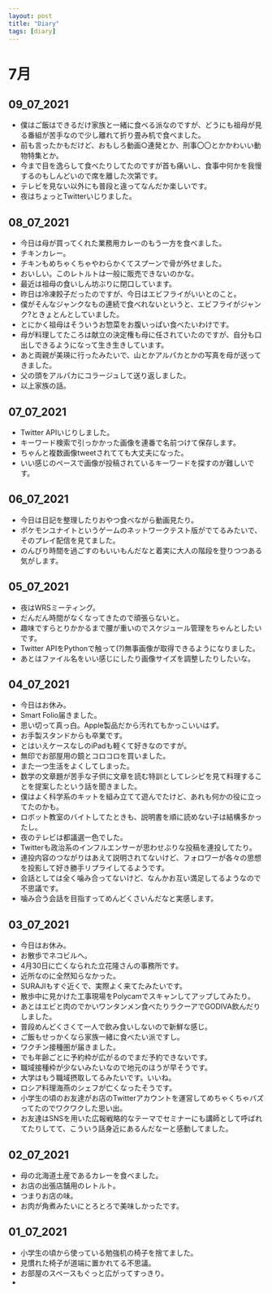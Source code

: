 ```yaml
---
layout: post
title: "Diary"
tags: [diary]
---
```


# 7月
## 09_07_2021
* 僕はご飯はできるだけ家族と一緒に食べる派なのですが、どうにも祖母が見る番組が苦手なので少し離れて折り畳み机で食べました。
* 前も言ったかもだけど、おもしろ動画○連発とか、刑事〇〇とかかわいい動物特集とか。
* 今まで目を逸らして食べたりしてたのですが首も痛いし、食事中何かを我慢するのもしんどいので席を離した次第です。
* テレビを見ない以外にも普段と違ってなんだか楽しいです。
* 夜はちょっとTwitterいじりました。

## 08_07_2021
* 今日は母が買ってくれた業務用カレーのもう一方を食べました。
* チキンカレー。
* チキンもめちゃくちゃやわらかくてスプーンで骨が外せました。
* おいしい。このレトルトは一般に販売できないのかな。
* 最近は祖母の食いしん坊ぶりに閉口しています。
* 昨日は冷凍餃子だったのですが、今日はエビフライがいいとのこと。
* 僕がそんなジャンクなもの連続で食べれないというと、エビフライがジャンク?ときょとんとしていました。
* とにかく祖母はそういうお惣菜をお腹いっぱい食べたいわけです。
* 母が料理してたころは献立の決定権も母に任されていたのですが、自分も口出しできるようになって生き生きしています。
* あと両親が美瑛に行ったみたいで、山とかアルパカとかの写真を母が送ってきました。
* 父の頭をアルパカにコラージュして送り返しました。
* 以上家族の話。

## 07_07_2021
* Twitter APIいじりしました。
* キーワード検索で引っかかった画像を連番で名前つけて保存します。
* ちゃんと複数画像tweetされてても大丈夫になった。
* いい感じのペースで画像が投稿されているキーワードを探すのが難しいです。

## 06_07_2021
* 今日は日記を整理したりおやつ食べながら動画見たり。
* ポケモンユナイトというゲームのネットワークテスト版がでてるみたいで、そのプレイ配信を見てました。
* のんびり時間を過ごすのもいいもんだなと着実に大人の階段を登りつつある気がします。

## 05_07_2021
* 夜はWRSミーティング。
* だんだん時間がなくなってきたので頑張らないと。
* 趣味ですらとりかかるまで腰が重いのでスケジュール管理をちゃんとしたいです。
* Twitter APIをPythonで触って(?)無事画像が取得できるようになりました。
* あとはファイル名をいい感じにしたり画像サイズを調整したりしたいな。

## 04_07_2021
* 今日はお休み。
* Smart Folio届きました。
* 思い切って真っ白。Apple製品だから汚れてもかっこいいはず。
* お手製スタンドからも卒業です。
* とはいえケースなしのiPadも軽くて好きなのですが。
* 無印でお部屋用の鏡とコロコロを買いました。
* また一つ生活をよくしてしまった。
* 数学の文章題が苦手な子供に文章を読む特訓としてレシピを見て料理することを提案したという話を聞きました。
* 僕はよく科学系のキットを組み立てて遊んでたけど、あれも何かの役に立ってたのかも。
* ロボット教室のバイトしてたときも、説明書を順に読めない子は結構多かったし。
* 夜のテレビは都議選一色でした。
* Twitterも政治系のインフルエンサーが思わせぶりな投稿を連投してたり。
* 連投内容のつながりはあえて説明されてないけど、フォロワーが各々の思想を投影して好き勝手リプライしてるようです。
* 会話としては全く噛み合ってないけど、なんかお互い満足してるようなので不思議です。
* 噛み合う会話を目指すってめんどくさいんだなと実感します。

## 03_07_2021
* 今日はお休み。
* お散歩でネコビルへ。
* 4月30日に亡くなられた立花隆さんの事務所です。
* 近所なのに全然知らなかった。
* SURAJIもすぐ近くで、実際よく来てたみたいです。
* 散歩中に見かけた工事現場をPolycamでスキャンしてアップしてみたり。
* あとはエビと肉のでかいワンタンメン食べたりラクーアでGODIVA飲んだりしました。
* 普段めんどくさくて一人で飲み食いしないので新鮮な感じ。
* ご飯もせっかくなら家族一緒に食べたい派ですし。
* ワクチン接種圏が届きました。
* でも年齢ごとに予約枠が広がるのでまだ予約できないです。
* 職域接種枠が少ないみたいなので地元のほうが早そうです。
* 大学はもう職域摂取してるみたいです。いいね。
* ロシア料理海燕のシェフが亡くなったそうです。
* 小学生の頃のお友達がお店のTwitterアカウントを運営してめちゃくちゃバズってたのでワクワクした思い出。
* お友達はSNSを用いた広報戦略的なテーマでセミナーにも講師として呼ばれてたりしてて、こういう話身近にあるんだなーと感動してました。

## 02_07_2021
* 母の北海道土産であるカレーを食べました。
* お店の出張店舗用のレトルト。
* つまりお店の味。
* お肉が角煮みたいにとろとろで美味しかったです。

## 01_07_2021
* 小学生の頃から使っている勉強机の椅子を捨てました。
* 見慣れた椅子が道端に置かれてる不思議。
* お部屋のスペースもぐっと広がってすっきり。
* 
